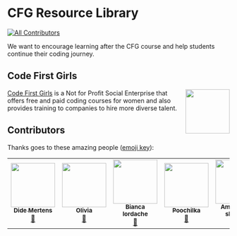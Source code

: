# CFG Resource Library
<!-- ALL-CONTRIBUTORS-BADGE:START - Do not remove or modify this section -->
[![All Contributors](https://img.shields.io/badge/all_contributors-6-orange.svg?style=flat-square)](#contributors-)
<!-- ALL-CONTRIBUTORS-BADGE:END -->

We want to encourage learning after the CFG course and help students continue their coding journey.

## Code First Girls

<img align="right" width="100" height="100" src="./assets/images/CFG-logo.png">[Code First Girls](https://codefirstgirls.org.uk/) is a Not for Profit Social Enterprise that offers free and paid coding courses for women and also provides training to companies to hire more diverse talent.

## Contributors

Thanks goes to these amazing people ([emoji key](https://github.com/all-contributors/all-contributors#emoji-key)):
<!-- ALL-CONTRIBUTORS-LIST:START - Do not remove or modify this section -->
<!-- prettier-ignore-start -->
<!-- markdownlint-disable -->
<table>
  <tr>
    <td align="center"><a href="http://www.didemertens.com"><img src="https://avatars.githubusercontent.com/u/41751845?v=4?s=100" width="100px;" alt=""/><br /><sub><b>Dide Mertens</b></sub></a><br /><a href="https://github.com/didemertens/cfg-resource-library/commits?author=didemertens" title="Documentation">📖</a></td>
    <td align="center"><a href="https://github.com/olimoo214"><img src="https://avatars.githubusercontent.com/u/30760360?v=4?s=100" width="100px;" alt=""/><br /><sub><b>Olivia</b></sub></a><br /><a href="https://github.com/didemertens/cfg-resource-library/commits?author=olimoo214" title="Documentation">📖</a></td>
    <td align="center"><a href="https://github.com/biancaiordache"><img src="https://avatars.githubusercontent.com/u/47863666?v=4?s=100" width="100px;" alt=""/><br /><sub><b>Bianca Iordache</b></sub></a><br /><a href="https://github.com/didemertens/cfg-resource-library/commits?author=biancaiordache" title="Documentation">📖</a></td>
    <td align="center"><a href="https://github.com/puczilka"><img src="https://avatars.githubusercontent.com/u/42522725?v=4?s=100" width="100px;" alt=""/><br /><sub><b>Poochilka</b></sub></a><br /><a href="https://github.com/didemertens/cfg-resource-library/commits?author=puczilka" title="Documentation">📖</a></td>
    <td align="center"><a href="https://github.com/ameeraal1"><img src="https://avatars.githubusercontent.com/u/15269928?v=4?s=100" width="100px;" alt=""/><br /><sub><b>Ameera Al-shaibani</b></sub></a><br /><a href="https://github.com/didemertens/cfg-resource-library/commits?author=ameeraal1" title="Documentation">📖</a></td>
    <td align="center"><a href="https://dev.to/court191"><img src="https://avatars.githubusercontent.com/u/50775886?v=4?s=100" width="100px;" alt=""/><br /><sub><b>Courtney Cox</b></sub></a><br /><a href="https://github.com/didemertens/cfg-resource-library/commits?author=Court191" title="Documentation">📖</a></td>
  </tr>
</table>

<!-- markdownlint-restore -->
<!-- prettier-ignore-end -->

<!-- ALL-CONTRIBUTORS-LIST:END -->
<!-- ALL-CONTRIBUTORS-LIST:START - Do not remove or modify this section -->

<!-- ALL-CONTRIBUTORS-LIST:END -->
